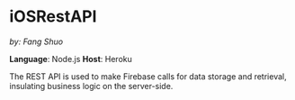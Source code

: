 # iOSRestAPI

*by: Fang Shuo*

**Language**: Node.js
**Host**: Heroku

The REST API is used to make Firebase calls for data storage and retrieval, insulating business logic on the server-side.